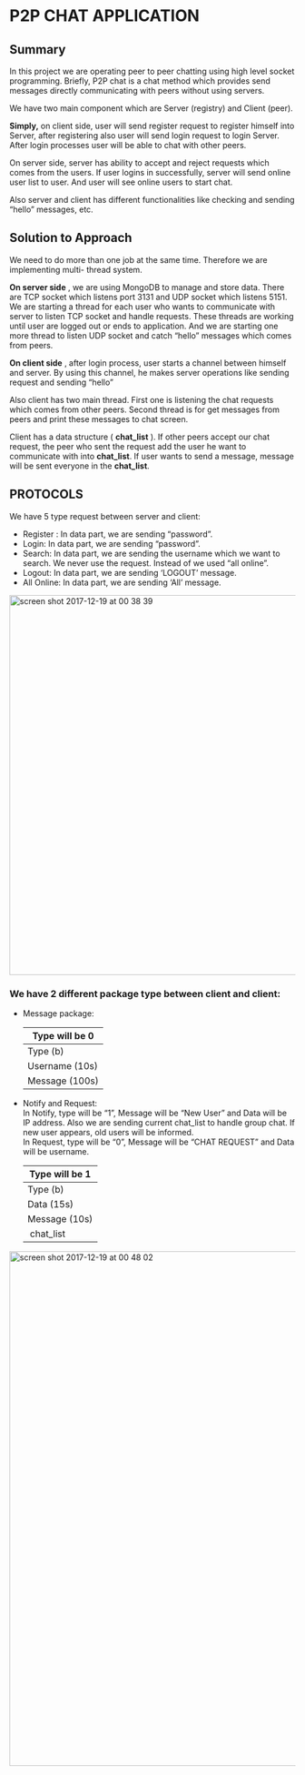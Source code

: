 # P2P CHAT APPLICATION


## Summary

In this project we are operating peer to peer chatting using high level socket programming.
Briefly, P2P chat is a chat method which provides send messages directly communicating
with peers without using servers.

We have two main component which are Server (registry) and Client (peer).

**Simply,** on client side, user will send register request to register himself into Server, after
registering also user will send login request to login Server. After login processes user will be
able to chat with other peers.

On server side, server has ability to accept and reject requests which comes from the users.
If user logins in successfully, server will send online user list to user. And user will see online
users to start chat.

Also server and client has different functionalities like checking and sending “hello”
messages, etc.

## Solution to Approach

We need to do more than one job at the same time. Therefore we are implementing multi-
thread system.

**On server side** , we are using MongoDB to manage and store data. There are TCP socket
which listens port 3131 and UDP socket which listens 5151. We are starting a thread for each
user who wants to communicate with server to listen TCP socket and handle requests. These
threads are working until user are logged out or ends to application. And we are starting one
more thread to listen UDP socket and catch “hello” messages which comes from peers.

**On client side** , after login process, user starts a channel between himself and server. By
using this channel, he makes server operations like sending request and sending “hello”

Also client has two main thread. First one is listening the chat requests which comes from
other peers. Second thread is for get messages from peers and print these messages to chat
screen.

Client has a data structure ( **chat_list** ). If other peers accept our chat request, the peer who
sent the request add the user he want to communicate with into **chat_list**. If user wants to
send a message, message will be sent everyone in the **chat_list**.


## PROTOCOLS

We have 5 type request between server and client:

*  Register : In data part, we are sending “password”.
*  Login: In data part, we are sending “password”.
*  Search: In data part, we are sending the username which we want to search. We
    never use the request. Instead of we used “all online”.
*  Logout: In data part, we are sending ‘LOGOUT’ message.
*  All Online: In data part, we are sending ‘All’ message.

<img width="668" alt="screen shot 2017-12-19 at 00 38 39" src="https://user-images.githubusercontent.com/13722649/34129405-11906292-e455-11e7-8b51-6781447c7be1.png">


### We have 2 different package type between client and client:

*  Message package:

    | Type will be 0 | 
    | -------------  |       
    | Type (b)       |
    | Username (10s) |
    | Message (100s) |
    
    

*   Notify and Request: <br>
    In Notify, type will be “1”, Message will be “New User” and Data will be IP address.
    Also we are sending current chat_list to handle group chat. If new user appears, old
    users will be informed.
    <br>In Request, type will be “0”, Message will be “CHAT REQUEST” and Data will be username. 
    
    | Type will be 1 | 
    | -------------  |
    | Type (b)       |
    | Data (15s)     |
    | Message (10s)  |
    | chat_list      |

<img width="905" alt="screen shot 2017-12-19 at 00 48 02" src="https://user-images.githubusercontent.com/13722649/34129783-6a51f638-e456-11e7-8dfc-35597ca3df25.png">
